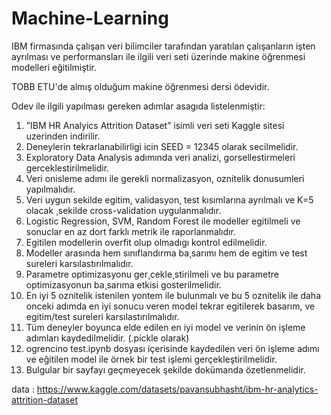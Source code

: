 # Machine-Learning
IBM firmasında çalışan veri bilimciler tarafından yaratılan çalışanların işten ayrılması ve performansları ile ilgili veri seti üzerinde makine öğrenmesi modelleri eğitilmiştir.

TOBB ETU'de almış olduğum makine öğrenmesi dersi ödevidir.

Odev ile ilgili yapılması gereken adımlar asagıda listelenmiştir:

1. ”IBM HR Analyics Attrition Dataset” isimli veri seti Kaggle sitesi uzerinden indirilir.
2. Deneylerin tekrarlanabilirligi icin SEED = 12345 olarak secilmelidir.  
3. Exploratory Data Analysis adımında veri analizi, gorsellestirmeleri gerceklestirilmelidir. 
4. Veri onisleme adımı ile gerekli normalizasyon, oznitelik donusumleri yapılmalıdır. 
5. Veri uygun sekilde egitim, validasyon, test kısımlarına ayrılmalı ve K=5 olacak ¸sekilde cross-validation uygulanmalıdır. 
6. Logistic Regression, SVM, Random Forest ile modeller egitilmeli ve sonuclar en az dort farklı metrik ile raporlanmalıdır. 
7. Egitilen modellerin overfit olup olmadıgı kontrol edilmelidir. 
8. Modeller arasında hem sınıflandırma ba¸sarımı hem de egitim ve test sureleri karsılastırılmalıdır. 
9. Parametre optimizasyonu ger¸cekle¸stirilmeli ve bu parametre optimizasyonun ba¸sarıma etkisi gosterilmelidir. 
10. En iyi 5 oznitelik istenilen yontem ile bulunmalı ve bu 5 oznitelik ile daha onceki adımda en iyi sonucu veren model tekrar egitilerek basarım, ve egitim/test sureleri karsılastırılmalıdır. 
11. Tüm deneyler boyunca elde edilen en iyi model ve verinin ön işleme adımları kaydedilmelidir. (.pickle olarak) 
12. ogrencino test.ipynb dosyası içerisinde kaydedilen veri ön işleme adımı ve eğitilen model ile örnek bir test işlemi gerçekleştirilmelidir. 
13. Bulgular bir sayfayı geçmeyecek şekilde dokümanda özetlenmelidir. 

data : https://www.kaggle.com/datasets/pavansubhasht/ibm-hr-analytics-attrition-dataset
